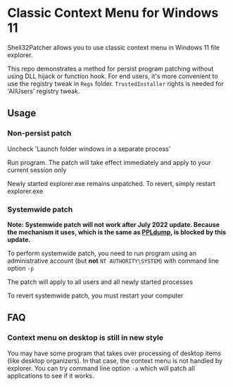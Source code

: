 # Classic Context Menu for Windows 11

Shell32Patcher allows you to use classic context menu in Windows 11 file explorer.

This repo demonstrates a method for persist program patching without using DLL hijack or function hook. For end users, it's more convenient to use the registry tweak in `Regs` folder. `TrustedInstaller` rights is needed for 'AllUsers' registry tweak.

## Usage

### Non-persist patch

Uncheck 'Launch folder windows in a separate process'

Run program. The patch will take effect immediately and apply to your current session only

Newly started explorer.exe remains unpatched. To revert, simply restart explorer.exe

### Systemwide patch

**Note: Systemwide patch will not work after July 2022 update. Because the mechanism it uses, which is the same as [PPLdump](https://github.com/itm4n/PPLdump), is blocked by this update.**

To perform systemwide patch, you need to run program using an administrative account (but **not** `NT AUTHORITY\SYSTEM`) with command line option `-p`

The patch will apply to all users and all newly started processes

To revert systemwide patch, you must restart your computer

## FAQ

### Context menu on desktop is still in new style

You may have some program that takes over processing of desktop items (like desktop organizers). In that case, the context menu is not handled by explorer. You can try command line option `-a` which will patch all applications to see if it works.
